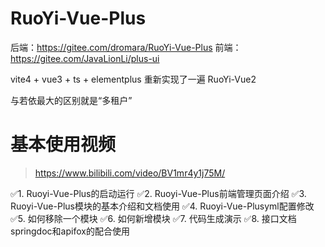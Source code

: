 # RuoYi-Vue-Plus

后端：https://gitee.com/dromara/RuoYi-Vue-Plus
前端：https://gitee.com/JavaLionLi/plus-ui

vite4 + vue3 + ts + elementplus 重新实现了一遍 RuoYi-Vue2

与若依最大的区别就是“多租户”

# 基本使用视频
> https://www.bilibili.com/video/BV1mr4y1j75M/

✅1. Ruoyi-Vue-Plus的启动运行
✅2. Ruoyi-Vue-Plus前端管理页面介绍
✅3. Ruoyi-Vue-Plus模块的基本介绍和文档使用
✅4. Ruoyi-Vue-Plusyml配置修改
✅5. 如何移除一个模块
✅6. 如何新增模块
✅7. 代码生成演示
✅8. 接口文档springdoc和apifox的配合使用